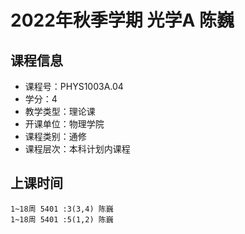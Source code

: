# 2022年秋季学期 光学A 陈巍






## 课程信息

- 课程号：PHYS1003A.04
- 学分：4
- 教学类型：理论课
- 开课单位：物理学院
- 课程类别：通修
- 课程层次：本科计划内课程

## 上课时间

```
1~18周 5401 :3(3,4) 陈巍
1~18周 5401 :5(1,2) 陈巍
```


